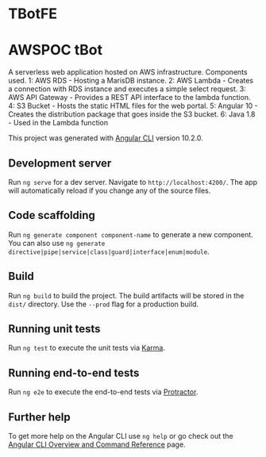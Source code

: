# TBotFE

# AWSPOC tBot
A serverless web application hosted on AWS infrastructure. Components used.
1: AWS RDS - Hosting a MarisDB instance. 
2: AWS Lambda - Creates a connection with RDS instance and executes a simple select request.
3: AWS API Gateway - Provides a REST API interface to the lambda function.
4: S3 Bucket - Hosts the static HTML files for the web portal.
5: Angular 10 - Creates the distribution package that goes inside the S3 bucket. 6: Java 1.8 - Used in the Lambda function

This project was generated with [Angular CLI](https://github.com/angular/angular-cli) version 10.2.0.

## Development server

Run `ng serve` for a dev server. Navigate to `http://localhost:4200/`. The app will automatically reload if you change any of the source files.

## Code scaffolding

Run `ng generate component component-name` to generate a new component. You can also use `ng generate directive|pipe|service|class|guard|interface|enum|module`.

## Build

Run `ng build` to build the project. The build artifacts will be stored in the `dist/` directory. Use the `--prod` flag for a production build.

## Running unit tests

Run `ng test` to execute the unit tests via [Karma](https://karma-runner.github.io).

## Running end-to-end tests

Run `ng e2e` to execute the end-to-end tests via [Protractor](http://www.protractortest.org/).

## Further help

To get more help on the Angular CLI use `ng help` or go check out the [Angular CLI Overview and Command Reference](https://angular.io/cli) page.
